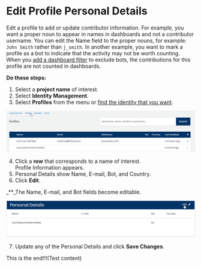 # Edit Profile Personal Details

Edit a profile to add or update contributor information. For example, you want a proper noun to appear in names in dashboards and not a contributor username. You can edit the Name field to the proper nouns, for example: `John Smith` rather than `j_smith`. In another example, you want to mark a profile as a bot to indicate that the activity may not be worth counting. When you [add a dashboard filter](../view-dashboard-analytics/add-and-manage-data-filters.md) to exclude bots, the contributions for this profile are not counted in dashboards.

**Do these steps:**

1. Select a **project name** of interest.
2. Select **Identity Management**.
3. Select **Profiles** from the menu or [find the identity that you want](find-a-profile-or-organization.md).

![](../.gitbook/assets/edit-profile.png)

   4. Click a **row** that corresponds to a name of interest.  
        Profile Information appears.  
  5. Personal Details show Name, E-mail, Bot, and Country.   
  6. Click **Edit**.  

_\*\*_The Name, E-mail, and Bot fields become editable.

![](../.gitbook/assets/edit-profile-info-2%20%281%29.png)

 7. Update any of the Personal Details and click **Save Changes**.

This is the end!!!\(Test content\)

